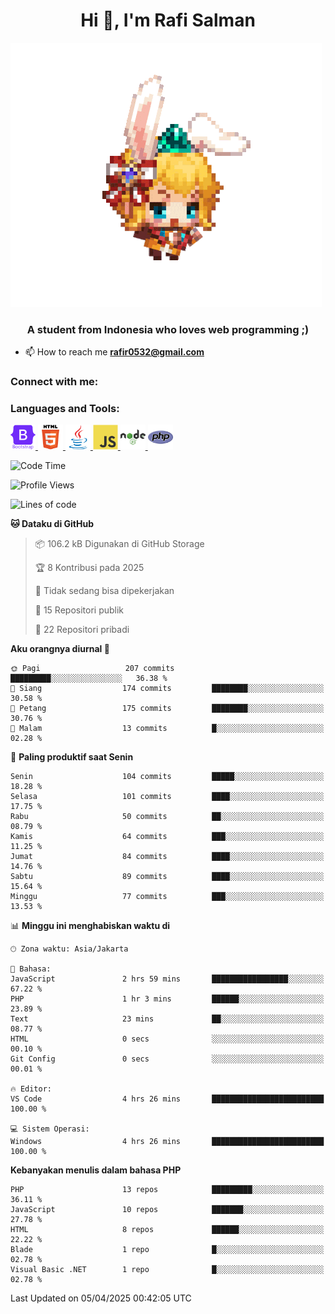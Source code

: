 <h1 align="center">Hi 👋, I'm Rafi Salman</h1>
<img src="img/lp.gif" /> 
<h3 align="center">A student from Indonesia who loves web programming ;)</h3>

- 📫 How to reach me **rafir0532@gmail.com**

<h3 align="left">Connect with me:</h3>
<p align="left">
</p>

<h3 align="left">Languages and Tools:</h3>
<p align="left"> <a href="https://getbootstrap.com" target="_blank" rel="noreferrer"> <img src="https://raw.githubusercontent.com/devicons/devicon/master/icons/bootstrap/bootstrap-plain-wordmark.svg" alt="bootstrap" width="40" height="40"/> </a> <a href="https://www.w3.org/html/" target="_blank" rel="noreferrer"> <img src="https://raw.githubusercontent.com/devicons/devicon/master/icons/html5/html5-original-wordmark.svg" alt="html5" width="40" height="40"/> </a> <a href="https://www.java.com" target="_blank" rel="noreferrer"> <img src="https://raw.githubusercontent.com/devicons/devicon/master/icons/java/java-original.svg" alt="java" width="40" height="40"/> </a> <a href="https://developer.mozilla.org/en-US/docs/Web/JavaScript" target="_blank" rel="noreferrer"> <img src="https://raw.githubusercontent.com/devicons/devicon/master/icons/javascript/javascript-original.svg" alt="javascript" width="40" height="40"/> </a> <a href="https://nodejs.org" target="_blank" rel="noreferrer"> <img src="https://raw.githubusercontent.com/devicons/devicon/master/icons/nodejs/nodejs-original-wordmark.svg" alt="nodejs" width="40" height="40"/> </a> <a href="https://www.php.net" target="_blank" rel="noreferrer"> <img src="https://raw.githubusercontent.com/devicons/devicon/master/icons/php/php-original.svg" alt="php" width="40" height="40"/> </a> </p>

<!--START_SECTION:waka-->
![Code Time](http://img.shields.io/badge/Code%20Time-363%20hrs%2041%20mins-blue)

![Profile Views](http://img.shields.io/badge/Profil%20dilihat-0-blue)

![Lines of code](https://img.shields.io/badge/Sejak%20Hello%20World%20aku%20telah%20menulis-1.8%20million%20baris%20kode-blue)

**🐱 Dataku di GitHub** 

> 📦 106.2 kB Digunakan di GitHub Storage 
 > 
> 🏆 8 Kontribusi pada 2025
 > 
> 🚫 Tidak sedang bisa dipekerjakan
 > 
> 📜 15 Repositori publik 
 > 
> 🔑 22 Repositori pribadi 
 > 
**Aku orangnya diurnal 🐤** 

```text
🌞 Pagi                   207 commits         █████████░░░░░░░░░░░░░░░░   36.38 % 
🌆 Siang                  174 commits         ████████░░░░░░░░░░░░░░░░░   30.58 % 
🌃 Petang                 175 commits         ████████░░░░░░░░░░░░░░░░░   30.76 % 
🌙 Malam                  13 commits          █░░░░░░░░░░░░░░░░░░░░░░░░   02.28 % 
```
📅 **Paling produktif saat Senin** 

```text
Senin                    104 commits         █████░░░░░░░░░░░░░░░░░░░░   18.28 % 
Selasa                   101 commits         ████░░░░░░░░░░░░░░░░░░░░░   17.75 % 
Rabu                     50 commits          ██░░░░░░░░░░░░░░░░░░░░░░░   08.79 % 
Kamis                    64 commits          ███░░░░░░░░░░░░░░░░░░░░░░   11.25 % 
Jumat                    84 commits          ████░░░░░░░░░░░░░░░░░░░░░   14.76 % 
Sabtu                    89 commits          ████░░░░░░░░░░░░░░░░░░░░░   15.64 % 
Minggu                   77 commits          ███░░░░░░░░░░░░░░░░░░░░░░   13.53 % 
```


📊 **Minggu ini menghabiskan waktu di** 

```text
🕑︎ Zona waktu: Asia/Jakarta

💬 Bahasa: 
JavaScript               2 hrs 59 mins       █████████████████░░░░░░░░   67.22 % 
PHP                      1 hr 3 mins         ██████░░░░░░░░░░░░░░░░░░░   23.89 % 
Text                     23 mins             ██░░░░░░░░░░░░░░░░░░░░░░░   08.77 % 
HTML                     0 secs              ░░░░░░░░░░░░░░░░░░░░░░░░░   00.10 % 
Git Config               0 secs              ░░░░░░░░░░░░░░░░░░░░░░░░░   00.01 % 

🔥 Editor: 
VS Code                  4 hrs 26 mins       █████████████████████████   100.00 % 

💻 Sistem Operasi: 
Windows                  4 hrs 26 mins       █████████████████████████   100.00 % 
```

**Kebanyakan menulis dalam bahasa PHP** 

```text
PHP                      13 repos            █████████░░░░░░░░░░░░░░░░   36.11 % 
JavaScript               10 repos            ███████░░░░░░░░░░░░░░░░░░   27.78 % 
HTML                     8 repos             ██████░░░░░░░░░░░░░░░░░░░   22.22 % 
Blade                    1 repo              █░░░░░░░░░░░░░░░░░░░░░░░░   02.78 % 
Visual Basic .NET        1 repo              █░░░░░░░░░░░░░░░░░░░░░░░░   02.78 % 
```




 Last Updated on 05/04/2025 00:42:05 UTC
<!--END_SECTION:waka-->
